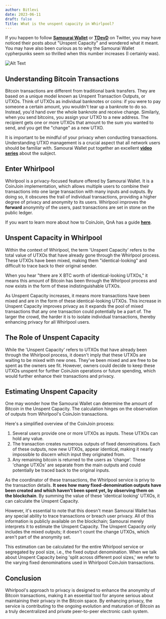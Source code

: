 ```yaml
---
author: Bitlevi
date: 2023-06-11
draft: false
Title: What is the unspent capacity in Whirlpool?
---
```

If you happen to follow [**Samourai Wallet**](https://twitter.com/SamouraiWallet) or [**TDevD**](https://twitter.com/SamouraiDev) on Twitter, you may have noticed their posts about "Unspent Capacity" and wondered what it meant. You may have also been curious as to why the Samourai Wallet cypherpunks seem so thrilled when this number increases (I certainly was).

![Alt Text](/static/images/unspent-capacity.png)

## Understanding Bitcoin Transactions

Bitcoin transactions are different from traditional bank transfers. They are based on a unique model known as Unspent Transaction Outputs, or UTXOs. Think of UTXOs as individual banknotes or coins: if you were to pay someone a certain amount, you wouldn't tear up a banknote to do so. Instead, you'd hand over the whole banknote and receive change. Similarly, when you send bitcoins, you assign your UTXO to a new address. The recipient gets one or more UTXOs that amount to the sum you wanted to send, and you get the "change" as a new UTXO.

It is important to be mindful of your privacy when conducting transactions. Understanding UTXO management is a crucial aspect that all network users should be familiar with. Samourai Wallet put together an excellent [**video series**](https://www.youtube.com/playlist?list=PLIBmWVGQhizLrPjpFMN5bQdbOZRxCQXUg) about the subject. 

## Enter Whirlpool

Whirlpool is a privacy-focused feature offered by Samourai Wallet. It is a CoinJoin implementation, which allows multiple users to combine their transactions into one large transaction with many inputs and outputs. By doing so, it obscures the trail of individual transactions, providing a higher degree of privacy and anonymity to its users. Whirlpool improves the **forward** anonymity of the users, past transactions are set in stone on the public ledger.

If you want to learn more about how to CoinJoin, QnA has a guide [**here**](https://bitcoiner.guide/whirlpool/).

## Unspent Capacity in Whirlpool

Within the context of Whirlpool, the term 'Unspent Capacity' refers to the total value of UTXOs that have already gone through the Whirlpool process. These UTXOs have been mixed, making them "identical-looking" and difficult to trace back to their original sender. 

When you hear "there are X BTC worth of identical-looking UTXOs," it means this amount of Bitcoin has been through the Whirlpool process and now exists in the form of these indistinguishable UTXOs. 

As Unspent Capacity increases, it means more transactions have been mixed and are in the form of these identical-looking UTXOs. This increase in Unspent Capacity improves privacy as it expands the pool of mixed transactions that any one transaction could potentially be a part of. The larger the crowd, the harder it is to isolate individual transactions, thereby enhancing privacy for all Whirlpool users.

## The Role of Unspent Capacity

While the 'Unspent Capacity' refers to UTXOs that have already been through the Whirlpool process, it doesn't imply that these UTXOs are waiting to be mixed with new ones. They've been mixed and are free to be spent as the owners see fit. However, owners could decide to keep these UTXOs unspent for further CoinJoin operations or future spending, which would further enhance their transactions and privacy. 

## Estimating Unspent Capacity

One may wonder how the Samourai Wallet can determine the amount of Bitcoin in the Unspent Capacity. The calculation hinges on the observation of outputs from Whirlpool's CoinJoin transactions.

Here's a simplified overview of the CoinJoin process:

1. Several users provide one or more UTXOs as inputs. These UTXOs can hold any value.
2. The transaction creates numerous outputs of fixed denominations. Each of these outputs, now new UTXOs, appear identical, making it nearly impossible to discern which input they originated from.
3. Any remaining bitcoin is returned to the users as 'change'. These 'change UTXOs' are separate from the main outputs and could potentially be traced back to the original inputs.

As the coordinator of these transactions, the Whirlpool service is privy to the transaction details. **It sees how many fixed-denomination outputs have been created and which haven't been spent yet, by observing them on the blockchain**. By summing the value of these 'identical looking' UTXOs, it can calculate the Unspent Capacity.

However, it's essential to note that this doesn't mean Samourai Wallet has any special ability to trace transactions or breach user privacy. All of this information is publicly available on the blockchain; Samourai merely interprets it to estimate the Unspent Capacity. The Unspent Capacity only includes the mixed outputs; it doesn't count the change UTXOs, which aren't part of the anonymity set.

This estimation can be calculated for the entire Whirlpool service or segregated by pool size, i.e., the fixed output denomination. When we talk about Unspent Capacity being 'split across different pool sizes,' we refer to the varying fixed denominations used in Whirlpool CoinJoin transactions. 

## Conclusion

Whirlpool's approach to privacy is designed to enhance the anonymity of Bitcoin transactions, making it an essential tool for anyone serious about maintaining their privacy in the Bitcoin space. By enhancing privacy, the service is contributing to the ongoing evolution and maturation of Bitcoin as a truly decentralized and private peer-to-peer electronic cash system.